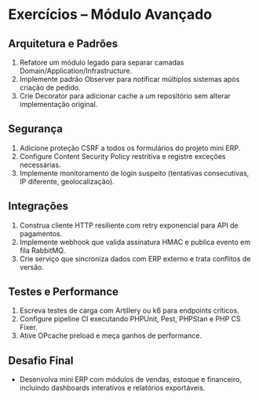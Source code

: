 # Exercícios – Módulo Avançado

## Arquitetura e Padrões
1. Refatore um módulo legado para separar camadas Domain/Application/Infrastructure.
2. Implemente padrão Observer para notificar múltiplos sistemas após criação de pedido.
3. Crie Decorator para adicionar cache a um repositório sem alterar implementação original.

## Segurança
1. Adicione proteção CSRF a todos os formulários do projeto mini ERP.
2. Configure Content Security Policy restritiva e registre exceções necessárias.
3. Implemente monitoramento de login suspeito (tentativas consecutivas, IP diferente, geolocalização).

## Integrações
1. Construa cliente HTTP resiliente com retry exponencial para API de pagamentos.
2. Implemente webhook que valida assinatura HMAC e publica evento em fila RabbitMQ.
3. Crie serviço que sincroniza dados com ERP externo e trata conflitos de versão.

## Testes e Performance
1. Escreva testes de carga com Artillery ou k6 para endpoints críticos.
2. Configure pipeline CI executando PHPUnit, Pest, PHPStan e PHP CS Fixer.
3. Ative OPcache preload e meça ganhos de performance.

## Desafio Final
- Desenvolva mini ERP com módulos de vendas, estoque e financeiro, incluindo dashboards interativos e relatórios exportáveis.
